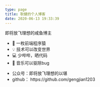 ```yaml
---
type: page
title: 耿健的个人博客
date: 2020-06-13 19:33:39
---
```


<html>
  <body>
    <div>即将放飞理想的咸鱼博主</div>
    <ul>
      <li>🐒 一枚前端程序猿</li>
      <li>💡 技术可以改变世界</li>
      <li>💻 少哔哔，晒代码</li>
      <li>🎵 音乐可以驱除bug</li>
    </ul>
    <ul>
      <li>公众号：即将放飞理想的以堪</li>
      <li>
        github：
        <a src='https://github.com/gengjian1203'>https://github.com/gengjian1203</a>
      </li>
    </ul>
  </body>
</html>
